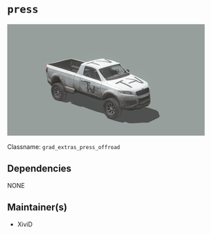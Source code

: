 # `press`

![](./data/editorPreview.jpg)

Classname: `grad_extras_press_offroad`

## Dependencies
NONE

## Maintainer(s)
- XiviD
